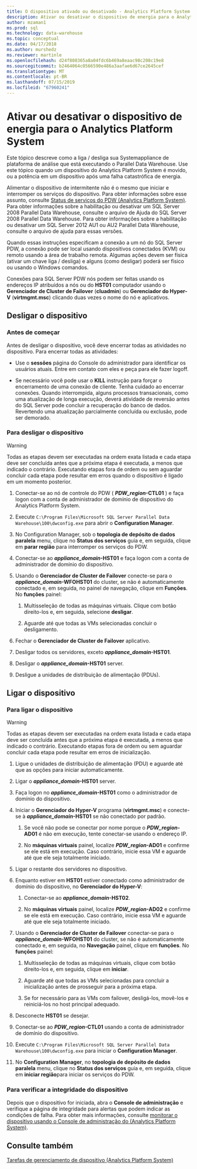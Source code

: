 ```yaml
---
title: O dispositivo ativado ou desativado - Analytics Platform System de energia | Microsoft Docs
description: Ativar ou desativar o dispositivo de energia para o Analytics Platform System
author: mzaman1
ms.prod: sql
ms.technology: data-warehouse
ms.topic: conceptual
ms.date: 04/17/2018
ms.author: murshedz
ms.reviewer: martinle
ms.openlocfilehash: d24f808365a8a04fdc6b469a8eaac98c208c19e8
ms.sourcegitcommit: b2464064c0566590e486a3aafae6d67ce2645cef
ms.translationtype: MT
ms.contentlocale: pt-BR
ms.lasthandoff: 07/15/2019
ms.locfileid: "67960241"
---
```

# <a name="power-the-appliance-on-or-off-for-analytics-platform-system"></a>Ativar ou desativar o dispositivo de energia para o Analytics Platform System
Este tópico descreve como a liga / desliga sua Systemappliance de plataforma de análise que está executando o Parallel Data Warehouse. Use este tópico quando um dispositivo do Analytics Platform System é movido, ou a potência em um dispositivo após uma falha catastrófica de energia.  
  
Alimentar o dispositivo de intermitente não é o mesmo que iniciar e interromper os serviços do dispositivo. Para obter informações sobre esse assunto, consulte [Status de serviços do PDW &#40;Analytics Platform System&#41;](pdw-services-status.md). Para obter informações sobre a habilitação ou desativar um SQL Server 2008 Parallel Data Warehouse, consulte o arquivo de Ajuda do SQL Server 2008 Parallel Data Warehouse. Para obter informações sobre a habilitação ou desativar um SQL Server 2012 AU1 ou AU2 Parallel Data Warehouse, consulte o arquivo de ajuda para essas versões.  
  
Quando essas instruções especificam a conexão a um nó do SQL Server PDW, a conexão pode ser local usando dispositivos conectados (KVM) ou remoto usando a área de trabalho remota. Algumas ações devem ser física (ativar um chave liga / desliga) e alguns (como desligar) poderá ser físico ou usando o Windows comandos.  
  
Conexões para SQL Server PDW nós podem ser feitas usando os endereços IP atribuídos a nós ou do **HST01** computador usando o **Gerenciador de Cluster de Failover** (**cluadmin**) ou **Gerenciador do Hyper-V** (**virtmgmt.msc**) clicando duas vezes o nome do nó e aplicativos.  
  
## <a name="PowerOff"></a>Desligar o dispositivo  
  
### <a name="before-you-begin"></a>Antes de começar  
Antes de desligar o dispositivo, você deve encerrar todas as atividades no dispositivo. Para encerrar todas as atividades:  
  
-   Use o **sessões** página do Console do administrador para identificar os usuários atuais. Entre em contato com eles e peça para ele fazer logoff.  
  
-   Se necessário você pode usar o **KILL** instrução para forçar o encerramento de uma conexão de cliente. Tenha cuidado ao encerrar conexões. Quando interrompida, alguns processos transacionais, como uma atualização de longa execução, deverá atividade de reversão antes do SQL Server pode concluir a recuperação do banco de dados. Revertendo uma atualização parcialmente concluída ou exclusão, pode ser demorado.  
  
### <a name="to-power-off-the-appliance"></a>Para desligar o dispositivo  
  
> [!WARNING]  
> Todas as etapas devem ser executadas na ordem exata listada e cada etapa deve ser concluída antes que a próxima etapa é executada, a menos que indicado o contrário. Executando etapas fora de ordem ou sem aguardar concluir cada etapa pode resultar em erros quando o dispositivo é ligado em um momento posterior.  
  
1.  Conectar-se ao nó de controle do PDW ( **_PDW_region_-CTL01** ) e faça logon com a conta de administrador de domínio de dispositivo do Analytics Platform System.  
  
2.  Execute `C:\Program Files\Microsoft SQL Server Parallel Data Warehouse\100\dwconfig.exe` para abrir o **Configuration Manager**.  
  
3.  No Configuration Manager, sob o **topologia de depósito de dados paralela** menu, clique no **Status dos serviços** guia e, em seguida, clique em **parar região** para interromper os serviços do PDW.   
  
4.  Conectar-se ao  **_appliance_domain_-HST01** e faça logon com a conta de administrador de domínio do dispositivo.  
  
5.  Usando o **Gerenciador de Cluster de Failover** conecte-se para o  **_appliance_domain_-WFOHST01** do cluster, se não é automaticamente conectado e, em seguida, no painel de navegação, clique em **Funções**. No **funções** painel:  
  
    1.  Multisseleção de todas as máquinas virtuais. Clique com botão direito-los e, em seguida, selecione **desligar**.  
  
    2.  Aguarde até que todas as VMs selecionadas concluir o desligamento.  
  
6.  Fechar o **Gerenciador de Cluster de Failover** aplicativo.  
  
7. Desligar todos os servidores, exceto  **_appliance_domain_-HST01**.  
  
8. Desligar o  **_appliance_domain_-HST01** server.  
  
9. Desligue a unidades de distribuição de alimentação (PDUs).  
  
## <a name="PowerOn"></a>Ligar o dispositivo  
  
### <a name="to-power-on-the-appliance"></a>Para ligar o dispositivo  
  
> [!WARNING]  
> Todas as etapas devem ser executadas na ordem exata listada e cada etapa deve ser concluída antes que a próxima etapa é executada, a menos que indicado o contrário. Executando etapas fora de ordem ou sem aguardar concluir cada etapa pode resultar em erros de inicialização.  
  
1.  Ligue o unidades de distribuição de alimentação (PDU) e aguarde até que as opções para iniciar automaticamente.  
  
2.  Ligar o  **_appliance_domain_-HST01** server.  
  
3.  Faça logon no  **_appliance_domain_-HST01** como o administrador de domínio do dispositivo.  
  
4.  Iniciar o **Gerenciador do Hyper-V** programa (**virtmgmt.msc**) e conecte-se à  **_appliance_domain_-HST01** se não conectado por padrão.  
  
    1.  Se você não pode se conectar por nome porque o  **_PDW_region_-AD01** é não em execução, tente conectar-se usando o endereço IP.  
  
    2.  No **máquinas virtuais** painel, localize  **_PDW_region_-AD01** e confirme se ele está em execução. Caso contrário, inicie essa VM e aguarde até que ele seja totalmente iniciado.  
  
5.  Ligar o restante dos servidores no dispositivo.  
  
6.  Enquanto estiver em **HST01** estiver conectado como administrador de domínio do dispositivo, no **Gerenciador do Hyper-V**:  
  
    1.  Conectar-se ao  **_appliance_domain_-HST02**.  
  
    2.  No **máquinas virtuais** painel, localize  **_PDW_region_-AD02** e confirme se ele está em execução.  Caso contrário, inicie essa VM e aguarde até que ele seja totalmente iniciado.  
  
7.  Usando o **Gerenciador de Cluster de Failover** conectar-se para o  **_appliance_domain_-WFOHST01** do cluster, se não é automaticamente conectado e, em seguida, no  **Navegação** painel, clique em **funções**. No **funções** painel:  
  
    1.  Multisseleção de todas as máquinas virtuais, clique com botão direito-los e, em seguida, clique em **iniciar**.  
  
    2.  Aguarde até que todas as VMs selecionadas para concluir a inicialização antes de prosseguir para a próxima etapa.  
  
    3.  Se for necessário para as VMs com failover, desligá-los, movê-los e reiniciá-los no host principal adequado.  
  
8. Desconecte **HST01** se desejar.  
  
9. Conectar-se ao  **_PDW_region_-CTL01** usando a conta de administrador de domínio do dispositivo.  
  
10. Execute `C:\Program Files\Microsoft SQL Server Parallel Data Warehouse\100\dwconfig.exe` para iniciar o **Configuration Manager**.  
  
11. No **Configuration Manager**, no **topologia de depósito de dados paralela** menu, clique no **Status dos serviços** guia e, em seguida, clique em **iniciar região**para iniciar os serviços do PDW.  
  
### <a name="to-verify-the-appliance-health"></a>Para verificar a integridade do dispositivo  
Depois que o dispositivo for iniciada, abra o **Console de administração** e verifique a página de integridade para alertas que podem indicar as condições de falha. Para obter mais informações, consulte [monitorar o dispositivo usando o Console de administração do &#40;Analytics Platform System&#41;](monitor-the-appliance-by-using-the-admin-console.md).  
  
## <a name="see-also"></a>Consulte também  
[Tarefas de gerenciamento de dispositivo &#40;Analytics Platform System&#41;](appliance-management-tasks.md)  
  
